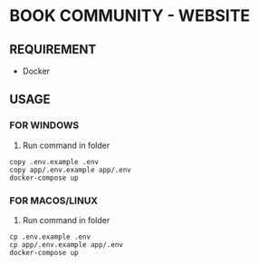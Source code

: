# BOOK COMMUNITY - WEBSITE

## REQUIREMENT
- Docker

## USAGE

### FOR WINDOWS
1. Run command in folder
``` 
copy .env.example .env
copy app/.env.example app/.env
docker-compose up
```

### FOR MACOS/LINUX
1. Run command in folder
``` 
cp .env.example .env
cp app/.env.example app/.env
docker-compose up
```
